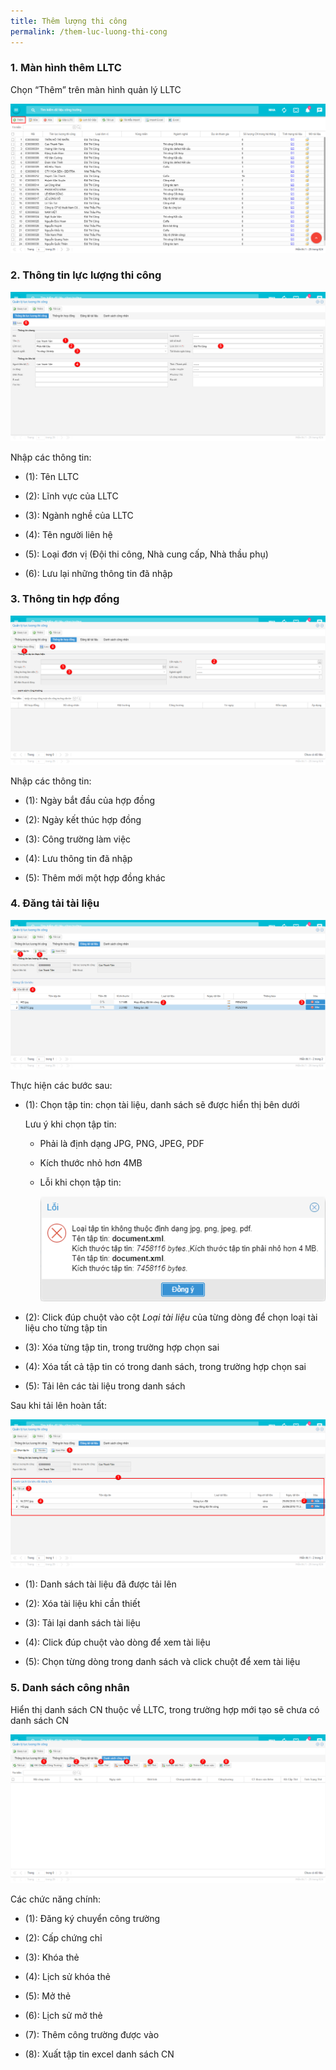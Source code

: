 ```yaml
---
title: Thêm lượng thi công
permalink: /them-luc-luong-thi-cong
---
```

### **1. Màn hình thêm LLTC**

Chọn “Thêm” trên màn hình quản lý LLTC

![](assets/AddLLTC/ac363147719404bec794728ec2a8d567.png)

### **2. Thông tin lực lượng thi công**

![](assets/AddLLTC/323c7c0b793f2a074187974f95a1c970.png)

Nhập các thông tin:

* (1): Tên LLTC

* (2): Lĩnh vực của LLTC

* (3): Ngành nghề của LLTC

* (4): Tên người liên hệ

* (5): Loại đơn vị (Đội thi công, Nhà cung cấp, Nhà thầu phụ)

* (6): Lưu lại những thông tin đã nhập

### **3. Thông tin hợp đồng**

![](assets/AddLLTC/29fa431e52618e873e61ba3c38c997b8.png)

Nhập các thông tin:

* (1): Ngày bắt đầu của hợp đồng

* (2): Ngày kết thúc hợp đồng

* (3): Công trường làm việc

* (4): Lưu thông tin đã nhập

* (5): Thêm mới một hợp đồng khác

### **4. Đăng tải tài liệu**

![](assets/AddLLTC/538fa1ebedcb8d609cb830e6294016be.png)

Thực hiện các bước sau:

* (1): Chọn tập tin: chọn tài liệu, danh sách sẽ được hiển thị bên dưới

    Lưu ý khi chọn tập tin:

    * Phải là định dạng JPG, PNG, JPEG, PDF

    * Kích thước nhỏ hơn 4MB

    * Lỗi khi chọn tập tin:

        ![](assets/AddLLTC/991962b9baccfb7a3de660d79653dfa5.png)

* (2): Click đúp chuột vào cột *Loại tài liệu* của từng dòng để chọn loại tài liệu cho từng tập tin

* (3): Xóa từng tập tin, trong trường hợp chọn sai

* (4): Xóa tất cả tập tin có trong danh sách, trong trường hợp chọn sai

* (5): Tải lên các tài liệu trong danh sách

Sau khi tải lên hoàn tất:

![](assets/AddLLTC/5e1133663d714205985132ab9a24ea2e.png)

* (1): Danh sách tài liệu đã được tải lên

* (2): Xóa tài liệu khi cần thiết

* (3): Tải lại danh sách tài liệu

* (4): Click đúp chuột vào dòng để xem tài liệu

* (5): Chọn từng dòng trong danh sách và click chuột để xem tài liệu

### **5. Danh sách công nhân**

Hiển thị danh sách CN thuộc về LLTC, trong trường hợp mới tạo sẽ chưa có danh
sách CN

![](assets/AddLLTC/20dbb9b2d5f027539c5a715349e5144d.png)

Các chức năng chính:

* (1): Đăng ký chuyển công trường

* (2): Cấp chứng chỉ

* (3): Khóa thẻ

* (4): Lịch sử khóa thẻ

* (5): Mở thẻ

* (6): Lịch sử mở thẻ

* (7): Thêm công trường được vào

* (8): Xuất tập tin excel danh sách CN
